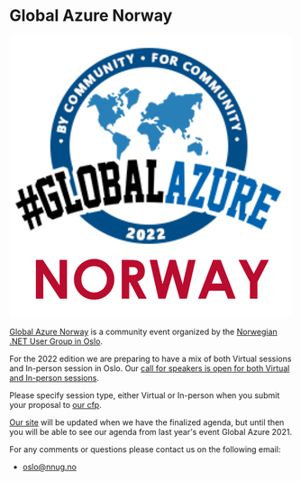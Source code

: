 # Global Azure Norway

[![Global Azure Norway Logo](globalazurenorway.png "Visit us here!")](https://www.globalazurenorway.com/)

[Global Azure Norway](https://www.globalazurenorway.com/) is a community event organized by the [Norwegian .NET User Group in Oslo](https://www.meetup.com/NNUGOslo/). 

For the 2022 edition we are preparing to have a mix of both Virtual sessions and In-person session in Oslo. Our [call for speakers is open for both Virtual and In-person sessions](https://sessionize.com/global-azure-norway-2022). 

Please specify session type, either Virtual or In-person when you submit your proposal to [our cfp](https://sessionize.com/global-azure-norway-2022). 

[Our site](https://www.globalazurenorway.com) will be updated when we have the finalized agenda, but until then you will be able to see our agenda from last year's event Global Azure 2021.

For any comments or questions please contact us on the following email:
* oslo@nnug.no